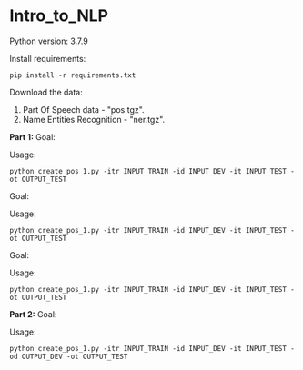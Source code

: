 # Intro_to_NLP
Python version: 3.7.9

Install requirements:
```
pip install -r requirements.txt
```
Download the data:
1) Part Of Speech data - "pos.tgz".
2) Name Entities Recognition - "ner.tgz".


**Part 1:**
Goal: 


Usage:
```
python create_pos_1.py -itr INPUT_TRAIN -id INPUT_DEV -it INPUT_TEST -ot OUTPUT_TEST
```

Goal: 


Usage:
```
python create_pos_1.py -itr INPUT_TRAIN -id INPUT_DEV -it INPUT_TEST -ot OUTPUT_TEST
```
Goal: 


Usage:
```
python create_pos_1.py -itr INPUT_TRAIN -id INPUT_DEV -it INPUT_TEST -ot OUTPUT_TEST
```
**Part 2:**
Goal: 

Usage:

```
python create_pos_1.py -itr INPUT_TRAIN -id INPUT_DEV -it INPUT_TEST -od OUTPUT_DEV -ot OUTPUT_TEST
```
